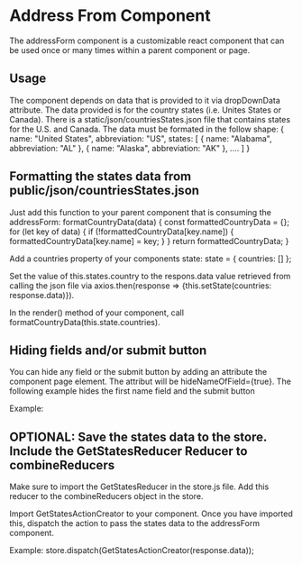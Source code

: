 # Address From Component

The addressForm component is a customizable react component that can be used once or many times within a parent component or page.

## Usage

The component depends on data that is provided to it via dropDownData attribute. The data provided is for the country states (i.e. Unites States or Canada).  There is a static/json/countriesStates.json file that contains states for the U.S. and Canada. The data must be formated in the follow shape:
{ 
  name: "United States", 
  abbreviation: "US", 
  states: [ 
    { 
      name: "Alabama", 
      abbreviation: "AL"
    },
    { 
      name: "Alaska", 
      abbreviation: "AK"
    },
    ....
  ]
}

## Formatting the states data from public/json/countriesStates.json
Just add this function to your parent component that is consuming the addressForm:
  formatCountryData(data) {
    const formattedCountryData = {};
    for (let key of data) {
      if (!formattedCountryData[key.name]) {
        formattedCountryData[key.name] = key;
      }
    }
    return formattedCountryData;
  }

Add a countries property of your components state:
  state = {
    countries: []
  };

Set the value of this.states.country to the respons.data value retrieved from calling the json file via axios.then(response => {this.setState(countries: response.data)}).  

In the render() method of your component, call formatCountryData(this.state.countries).

## Hiding fields and/or submit button
You can hide any field or the submit button by adding an attribute the component page element.  The attribut will be hideNameOfField={true}.  The following example hides the first name field and the submit button

Example: <AddressForm
            onSubmit={this.submit}
            dropdownData={formattedCountries}
            onChange={this.formOnChange}
            defaultCountry={this.defaultCountry}
            form="address-form"
            hideFirstName={true}
            hideSubmit={true}
          />


## OPTIONAL: Save the states data to the store. Include the GetStatesReducer Reducer to combineReducers
Make sure to import the GetStatesReducer in the store.js file.  Add this reducer to the combineReducers object in the store.

Import GetStatesActionCreator to your component.  Once you have imported this, dispatch the action to pass the states data to the addressForm component.

Example:  store.dispatch(GetStatesActionCreator(response.data));



